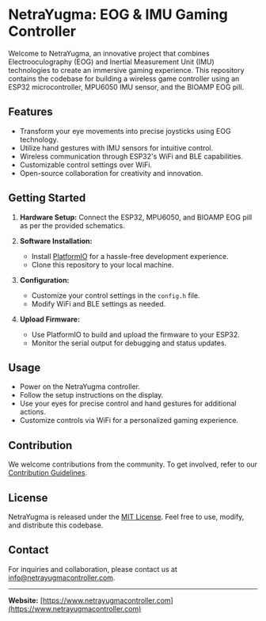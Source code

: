 # NetraYugma: EOG & IMU Gaming Controller

Welcome to NetraYugma, an innovative project that combines Electrooculography (EOG) and Inertial Measurement Unit (IMU) technologies to create an immersive gaming experience. This repository contains the codebase for building a wireless game controller using an ESP32 microcontroller, MPU6050 IMU sensor, and the BIOAMP EOG pill.

## Features

- Transform your eye movements into precise joysticks using EOG technology.
- Utilize hand gestures with IMU sensors for intuitive control.
- Wireless communication through ESP32's WiFi and BLE capabilities.
- Customizable control settings over WiFi.
- Open-source collaboration for creativity and innovation.

## Getting Started

1. **Hardware Setup:** Connect the ESP32, MPU6050, and BIOAMP EOG pill as per the provided schematics.

2. **Software Installation:**
   - Install [PlatformIO](https://platformio.org/) for a hassle-free development experience.
   - Clone this repository to your local machine.

3. **Configuration:**
   - Customize your control settings in the `config.h` file.
   - Modify WiFi and BLE settings as needed.

4. **Upload Firmware:**
   - Use PlatformIO to build and upload the firmware to your ESP32.
   - Monitor the serial output for debugging and status updates.

## Usage

- Power on the NetraYugma controller.
- Follow the setup instructions on the display.
- Use your eyes for precise control and hand gestures for additional actions.
- Customize controls via WiFi for a personalized gaming experience.

## Contribution

We welcome contributions from the community. To get involved, refer to our [Contribution Guidelines](CONTRIBUTING.md).

## License

NetraYugma is released under the [MIT License](LICENSE). Feel free to use, modify, and distribute this codebase.

## Contact

For inquiries and collaboration, please contact us at [info@netrayugmacontroller.com](mailto:info@netrayugmacontroller.com).

---

**Website:** [https://www.netrayugmacontroller.com](https://www.netrayugmacontroller.com)
